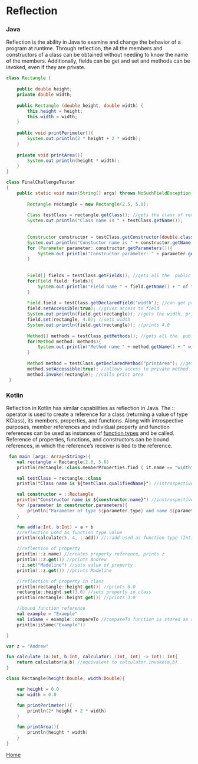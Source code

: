 # Reflection

### Java
Reflection is the ability in Java to examine and change the behavior of a program at runtime. Through reflection, the all the members and constructors of a class can be obtained without needing to know the name of the members. Additionally, fields can be get and set and methods can be invoked, even if they are private.

```java
class Rectangle {
    
	public double height;
	private double width;
    
	public Rectangle (double height, double width) {
		this.height = height;
		this.width = width;
	}
    
	public void printPerimeter(){
		System.out.println(2 * height + 2 * width);
	}
    
	private void printArea(){
		System.out.println(height * width);
	}
}

class FinalChallengeTester
{
	public static void main(String[] args) throws NoSuchFieldException, IllegalAccessException, NoSuchMethodException, IllegalArgumentException, InvocationTargetException {
        
		Rectangle rectangle = new Rectangle(2.5, 5.0);
        
		Class testClass = rectangle.getClass(); //gets the class of rectangle object
		System.out.println("Class name is " + testClass.getName());
        
        
		Constructor constructor = testClass.getConstructor(double.class, double.class);
		System.out.println("Constuctor name is " + constructor.getName());
		for (Parameter parameter: constructor.getParameters()){
			System.out.println("Constructor parameter: " + parameter.getType());
		}
            
        
		Field[] fields = testClass.getFields(); //gets all the  public fields in the class
		for(Field field: fields){
			System.out.println("Field name " + field.getName() + " of type " + field.getType());
		}
        
		Field field = testClass.getDeclaredField("width"); //can get private field
		field.setAccessible(true); //gives access to field
		System.out.println(field.get(rectangle)); //gets the width, prints 5.0
		field.set(rectangle, 4.0); //sets width
		System.out.println(field.get(rectangle)); //prints 4.0
        
		Method[] methods = testClass.getMethods(); //gets all the  public methods in the class
		for(Method method: methods){
			System.out.println("Method name " + method.getName() + " with return type " + method.getReturnType());
		}
        
		Method method = testClass.getDeclaredMethod("printArea"); //gets private method
		method.setAccessible(true); //allows access to private method
		method.invoke(rectangle); //calls print area
 }
 ```
 
 ### Kotlin
Reflection in Kotlin has similar capabilities as reflection in Java. The :: operator is used to create a reference for a class (returning a value of type KClass), its members, properties, and functions. Along with introspective purposes, member references and individual property and function references can be used as instances of [function types](lambdas.md) and be called. Reference of properties, functions, and constructors can be bound references, in which the reference’s receiver is tied to the reference.

```kotlin
 fun main (args: Array<String>){
	val rectangle = Rectangle(2.0, 5.0)
	println(rectangle::class.memberProperties.find { it.name == "width" }) //introspective use with properties

	val testClass = rectangle::class
	println("Class name is ${testClass.qualifiedName}") //introspective use with class

	val constructor = ::Rectangle
	println("Constructor name is ${constructor.name}") //instrospective use with constructor
	for (parameter in constructor.parameters){
		println("Parameter of type ${parameter.type} and name ${parameter.name}")
	}

	fun add(a:Int, b:Int) = a + b
	//reflection used as function type value
	println(calculate(5, 4, ::add)) //::add used as function type (Int, Int) -> Int

	//reflection of property
	println(::z.name) //creates property reference, prints z
	println(::z.get()) //prints Andrew
	::z.set("Madeline") //sets value of property
	println(::z.get()) //prints Madeline

	//reflection of property in class
	println(rectangle::height.get()) //prints 0.0
	rectangle::height.set(3.0) //sets property in class
	println(rectangle::height.get()) //prints 3.0

	//bound function reference
	val example = "Example"
	val isSame = example::compareTo //compareTo function is stored as refernce but bound to its receiver
	println(isSame("Example"))

}

var z = "Andrew"

fun calculate (a:Int, b:Int, calculator: (Int, Int) -> Int): Int{
	return calculator(a,b) //equivalent to calculator.invoke(a,b)
}

class Rectangle(height:Double, width:Double){

	var height = 0.0
	var width = 0.0

	fun printPerimeter(){
		println(2* height + 2 * width)
	}

	fun printArea(){
		println(height * width)
	}
}
```

[Home](../README.md)
